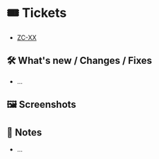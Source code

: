 # 🎟️ Tickets

- [ZC-XX](https://jira.com.xxx/browse/ZC-XX)

## 🛠️ What's new / Changes / Fixes

- ...

## 🖼️ Screenshots

## 📝 Notes

- ...
